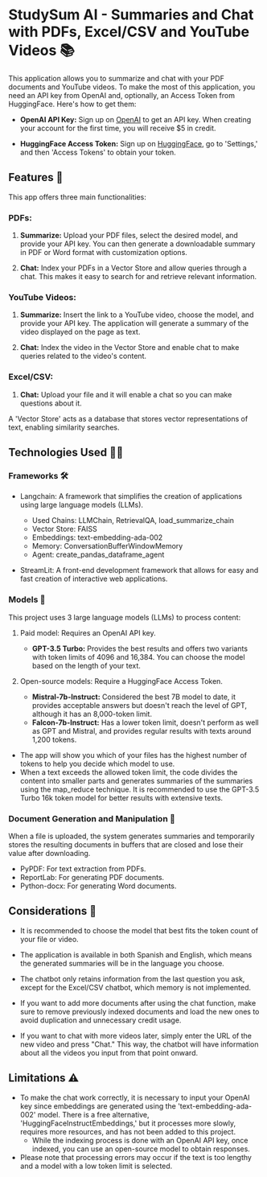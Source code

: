 # StudySum AI - Summaries and Chat with PDFs, Excel/CSV and YouTube Videos 📚

This application allows you to summarize and chat with your PDF documents and YouTube videos. To make the most of this application, you need an API key from OpenAI and, optionally, an Access Token from HuggingFace. Here's how to get them:

- **OpenAI API Key:** Sign up on [OpenAI](https://openai.com/) to get an API key. When creating your account for the first time, you will receive $5 in credit.

- **HuggingFace Access Token:** Sign up on [HuggingFace](https://huggingface.co/), go to 'Settings,' and then 'Access Tokens' to obtain your token.

## Features 🔧

This app offers three main functionalities:

### PDFs:

1. **Summarize:** Upload your PDF files, select the desired model, and provide your API key. You can then generate a downloadable summary in PDF or Word format with customization options.

2. **Chat:** Index your PDFs in a Vector Store and allow queries through a chat. This makes it easy to search for and retrieve relevant information.

### YouTube Videos:

1. **Summarize:** Insert the link to a YouTube video, choose the model, and provide your API key. The application will generate a summary of the video displayed on the page as text.

2. **Chat:** Index the video in the Vector Store and enable chat to make queries related to the video's content.

### Excel/CSV:
1. **Chat:** Upload your file and it will enable a chat so you can make questions about it.
   
A 'Vector Store' acts as a database that stores vector representations of text, enabling similarity searches.

## Technologies Used 👨‍💻
### Frameworks 🛠️
- Langchain: A framework that simplifies the creation of applications using large language models (LLMs).
  - Used Chains: LLMChain, RetrievalQA, load_summarize_chain
  - Vector Store: FAISS
  - Embeddings: text-embedding-ada-002
  - Memory: ConversationBufferWindowMemory
  - Agent: create_pandas_dataframe_agent

- StreamLit: A front-end development framework that allows for easy and fast creation of interactive web applications.

### Models 🤖

This project uses 3 large language models (LLMs) to process content:

1. Paid model: Requires an OpenAI API key.
   - **GPT-3.5 Turbo:** Provides the best results and offers two variants with token limits of 4096 and 16,384. You can choose the model based on the length of your text.

2. Open-source models: Require a HuggingFace Access Token.
   - **Mistral-7b-Instruct:** Considered the best 7B model to date, it provides acceptable answers but doesn't reach the level of GPT, although it has an 8,000-token limit.
   - **Falcon-7b-Instruct:** Has a lower token limit, doesn't perform as well as GPT and Mistral, and provides regular results with texts around 1,200 tokens.

- The app will show you which of your files has the highest number of tokens to help you decide which model to use.
- When a text exceeds the allowed token limit, the code divides the content into smaller parts and generates summaries of the summaries using the map_reduce technique. It is recommended to use the GPT-3.5 Turbo 16k token model for better results with extensive texts.

### Document Generation and Manipulation 📄
When a file is uploaded, the system generates summaries and temporarily stores the resulting documents in buffers that are closed and lose their value after downloading.

- PyPDF: For text extraction from PDFs.
- ReportLab: For generating PDF documents.
- Python-docx: For generating Word documents.

## Considerations 📍

- It is recommended to choose the model that best fits the token count of your file or video.

- The application is available in both Spanish and English, which means the generated summaries will be in the language you choose.

- The chatbot only retains information from the last question you ask, except for the Excel/CSV chatbot, which memory is not implemented.

- If you want to add more documents after using the chat function, make sure to remove previously indexed documents and load the new ones to avoid duplication and unnecessary credit usage.

- If you want to chat with more videos later, simply enter the URL of the new video and press "Chat." This way, the chatbot will have information about all the videos you input from that point onward.

## Limitations ⚠️

- To make the chat work correctly, it is necessary to input your OpenAI key since embeddings are generated using the 'text-embedding-ada-002' model. There is a free alternative, 'HuggingFaceInstructEmbeddings,' but it processes more slowly, requires more resources, and has not been added to this project. 
  - While the indexing process is done with an OpenAI API key, once indexed, you can use an open-source model to obtain responses.
- Please note that processing errors may occur if the text is too lengthy and a model with a low token limit is selected.

